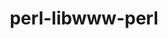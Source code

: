 ---
title: "perl-libwww-perl"
layout: cache
categories: [package, develop]
meta: {"versions": ["6.68"], "compilers": ["gcc@=7.3.1"], "oss": ["amzn2"], "platforms": ["linux"], "targets": ["aarch64", "neoverse_n1", "x86_64_v3"], "stacks": ["aws-ahug", "aws-ahug-aarch64", "root"], "num_specs": 9, "num_specs_by_stack": {"aws-ahug-aarch64": 8, "root": 9, "aws-ahug": 1}}
spec_details: [{"hash": "gac3okx64tg7xokdxpuzcklyvcgolujx", "compiler": "gcc@=7.3.1", "versions": ["6.68"], "os": "amzn2", "platform": "linux", "target": "aarch64", "variants": ["build_system=perl"], "stacks": ["aws-ahug-aarch64", "root"], "size": "-", "tarball": "https://binaries.spack.io/develop/build_cache/linux-amzn2-aarch64/gcc-7.3.1/perl-libwww-perl-6.68/linux-amzn2-aarch64-gcc-7.3.1-perl-libwww-perl-6.68-gac3okx64tg7xokdxpuzcklyvcgolujx.spack"}, {"hash": "tnnnpbvwozbxr3oanpsknrttkddeu6r2", "compiler": "gcc@=7.3.1", "versions": ["6.68"], "os": "amzn2", "platform": "linux", "target": "aarch64", "variants": ["build_system=perl"], "stacks": ["aws-ahug-aarch64", "root"], "size": "-", "tarball": "https://binaries.spack.io/develop/build_cache/linux-amzn2-aarch64/gcc-7.3.1/perl-libwww-perl-6.68/linux-amzn2-aarch64-gcc-7.3.1-perl-libwww-perl-6.68-tnnnpbvwozbxr3oanpsknrttkddeu6r2.spack"}, {"hash": "xligedbpv53z6qhqvtuf5abzrpu7247c", "compiler": "gcc@=7.3.1", "versions": ["6.68"], "os": "amzn2", "platform": "linux", "target": "aarch64", "variants": ["build_system=perl"], "stacks": ["aws-ahug-aarch64", "root"], "size": "-", "tarball": "https://binaries.spack.io/develop/build_cache/linux-amzn2-aarch64/gcc-7.3.1/perl-libwww-perl-6.68/linux-amzn2-aarch64-gcc-7.3.1-perl-libwww-perl-6.68-xligedbpv53z6qhqvtuf5abzrpu7247c.spack"}, {"hash": "5o6aaxcqrrdfrxryevnctvy3ed76rppv", "compiler": "gcc@=7.3.1", "versions": ["6.68"], "os": "amzn2", "platform": "linux", "target": "aarch64", "variants": ["build_system=perl"], "stacks": ["aws-ahug-aarch64", "root"], "size": "-", "tarball": "https://binaries.spack.io/develop/build_cache/linux-amzn2-aarch64/gcc-7.3.1/perl-libwww-perl-6.68/linux-amzn2-aarch64-gcc-7.3.1-perl-libwww-perl-6.68-5o6aaxcqrrdfrxryevnctvy3ed76rppv.spack"}, {"hash": "r3v24wkn75frqpazuvwhtd3jfakrg5ii", "compiler": "gcc@=7.3.1", "versions": ["6.68"], "os": "amzn2", "platform": "linux", "target": "neoverse_n1", "variants": ["build_system=perl"], "stacks": ["aws-ahug-aarch64", "root"], "size": "-", "tarball": "https://binaries.spack.io/develop/build_cache/linux-amzn2-neoverse_n1/gcc-7.3.1/perl-libwww-perl-6.68/linux-amzn2-neoverse_n1-gcc-7.3.1-perl-libwww-perl-6.68-r3v24wkn75frqpazuvwhtd3jfakrg5ii.spack"}, {"hash": "yn4nel4qob64xw6nl7ac4bqogi4burou", "compiler": "gcc@=7.3.1", "versions": ["6.68"], "os": "amzn2", "platform": "linux", "target": "neoverse_n1", "variants": ["build_system=perl"], "stacks": ["aws-ahug-aarch64", "root"], "size": "-", "tarball": "https://binaries.spack.io/develop/build_cache/linux-amzn2-neoverse_n1/gcc-7.3.1/perl-libwww-perl-6.68/linux-amzn2-neoverse_n1-gcc-7.3.1-perl-libwww-perl-6.68-yn4nel4qob64xw6nl7ac4bqogi4burou.spack"}, {"hash": "zivcotmuewnzk25fph5mribfmg6jurdn", "compiler": "gcc@=7.3.1", "versions": ["6.68"], "os": "amzn2", "platform": "linux", "target": "neoverse_n1", "variants": ["build_system=perl"], "stacks": ["aws-ahug-aarch64", "root"], "size": "-", "tarball": "https://binaries.spack.io/develop/build_cache/linux-amzn2-neoverse_n1/gcc-7.3.1/perl-libwww-perl-6.68/linux-amzn2-neoverse_n1-gcc-7.3.1-perl-libwww-perl-6.68-zivcotmuewnzk25fph5mribfmg6jurdn.spack"}, {"hash": "p5ret4pjsfbwbjobculy6z5xmvkypx2i", "compiler": "gcc@=7.3.1", "versions": ["6.68"], "os": "amzn2", "platform": "linux", "target": "neoverse_n1", "variants": ["build_system=perl"], "stacks": ["aws-ahug-aarch64", "root"], "size": "-", "tarball": "https://binaries.spack.io/develop/build_cache/linux-amzn2-neoverse_n1/gcc-7.3.1/perl-libwww-perl-6.68/linux-amzn2-neoverse_n1-gcc-7.3.1-perl-libwww-perl-6.68-p5ret4pjsfbwbjobculy6z5xmvkypx2i.spack"}, {"hash": "iojnysrdiqdmnbcxlgfh5i6jwqo2sk24", "compiler": "gcc@=7.3.1", "versions": ["6.68"], "os": "amzn2", "platform": "linux", "target": "x86_64_v3", "variants": ["build_system=perl"], "stacks": ["root", "aws-ahug"], "size": "-", "tarball": "https://binaries.spack.io/develop/build_cache/linux-amzn2-x86_64_v3/gcc-7.3.1/perl-libwww-perl-6.68/linux-amzn2-x86_64_v3-gcc-7.3.1-perl-libwww-perl-6.68-iojnysrdiqdmnbcxlgfh5i6jwqo2sk24.spack"}]
---
